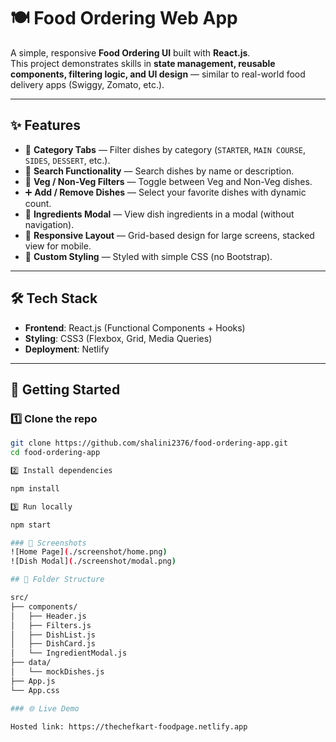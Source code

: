 # 🍽️ Food Ordering Web App

A simple, responsive **Food Ordering UI** built with **React.js**.  
This project demonstrates skills in **state management, reusable components, filtering logic, and UI design** — similar to real-world food delivery apps (Swiggy, Zomato, etc.).

---

## ✨ Features

- 📌 **Category Tabs** — Filter dishes by category (`STARTER`, `MAIN COURSE`, `SIDES`, `DESSERT`, etc.).
- 🔎 **Search Functionality** — Search dishes by name or description.
- 🥗 **Veg / Non-Veg Filters** — Toggle between Veg and Non-Veg dishes.
- ➕ **Add / Remove Dishes** — Select your favorite dishes with dynamic count.
- 📖 **Ingredients Modal** — View dish ingredients in a modal (without navigation).
- 📱 **Responsive Layout** — Grid-based design for large screens, stacked view for mobile.
- 🎨 **Custom Styling** — Styled with simple CSS (no Bootstrap).

---

## 🛠️ Tech Stack

- **Frontend**: React.js (Functional Components + Hooks)
- **Styling**: CSS3 (Flexbox, Grid, Media Queries)
- **Deployment**: Netlify

---

## 🚀 Getting Started

### 1️⃣ Clone the repo
```bash
git clone https://github.com/shalini2376/food-ordering-app.git
cd food-ordering-app

2️⃣ Install dependencies

npm install

3️⃣ Run locally

npm start

### 📸 Screenshots
![Home Page](./screenshot/home.png)
![Dish Modal](./screenshot/modal.png)

## 📂 Folder Structure

src/
├── components/
│   ├── Header.js
│   ├── Filters.js
│   ├── DishList.js
│   ├── DishCard.js
│   └── IngredientModal.js
├── data/
│   └── mockDishes.js
├── App.js
└── App.css

### 🌐 Live Demo

Hosted link: https://thechefkart-foodpage.netlify.app
